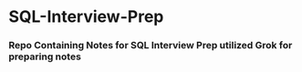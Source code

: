 # SQL-Interview-Prep

### Repo Containing Notes for SQL Interview Prep utilized Grok for preparing notes
